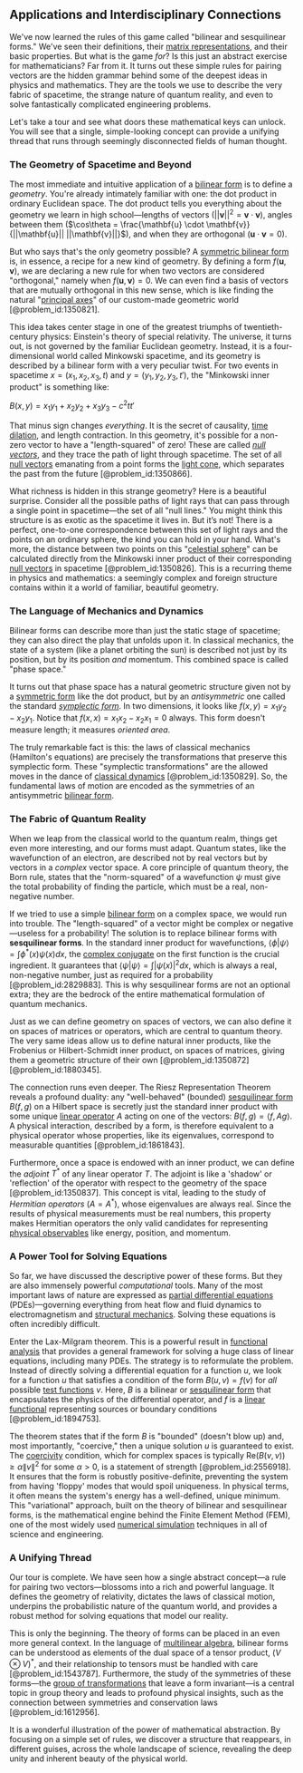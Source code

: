 ## Applications and Interdisciplinary Connections

We've now learned the rules of this game called "bilinear and sesquilinear forms." We've seen their definitions, their [matrix representations](@article_id:145531), and their basic properties. But what is the game *for*? Is this just an abstract exercise for mathematicians? Far from it. It turns out these simple rules for pairing vectors are the hidden grammar behind some of the deepest ideas in physics and mathematics. They are the tools we use to describe the very fabric of spacetime, the strange nature of quantum reality, and even to solve fantastically complicated engineering problems.

Let's take a tour and see what doors these mathematical keys can unlock. You will see that a single, simple-looking concept can provide a unifying thread that runs through seemingly disconnected fields of human thought.

### The Geometry of Spacetime and Beyond

The most immediate and intuitive application of a [bilinear form](@article_id:139700) is to define a *geometry*. You're already intimately familiar with one: the dot product in ordinary Euclidean space. The dot product tells you everything about the geometry we learn in high school—lengths of vectors ($||\mathbf{v}||^2 = \mathbf{v} \cdot \mathbf{v}$), angles between them ($\cos\theta = \frac{\mathbf{u} \cdot \mathbf{v}}{||\mathbf{u}|| ||\mathbf{v}||}$), and when they are orthogonal ($\mathbf{u} \cdot \mathbf{v} = 0$).

But who says that's the only geometry possible? A [symmetric bilinear form](@article_id:147787) is, in essence, a recipe for a new kind of geometry. By defining a form $f(\mathbf{u}, \mathbf{v})$, we are declaring a new rule for when two vectors are considered "orthogonal," namely when $f(\mathbf{u}, \mathbf{v}) = 0$. We can even find a basis of vectors that are mutually orthogonal in this new sense, which is like finding the natural "[principal axes](@article_id:172197)" of our custom-made geometric world [@problem_id:1350821].

This idea takes center stage in one of the greatest triumphs of twentieth-century physics: Einstein's theory of special relativity. The universe, it turns out, is not governed by the familiar Euclidean geometry. Instead, it is a four-dimensional world called Minkowski spacetime, and its geometry is described by a bilinear form with a very peculiar twist. For two events in spacetime $x = (x_1, x_2, x_3, t)$ and $y = (y_1, y_2, y_3, t')$, the "Minkowski inner product" is something like:

$B(x, y) = x_1 y_1 + x_2 y_2 + x_3 y_3 - c^2 t t'$

That minus sign changes *everything*. It is the secret of causality, [time dilation](@article_id:157383), and length contraction. In this geometry, it's possible for a non-zero vector to have a "length-squared" of zero! These are called *[null vectors](@article_id:154779)*, and they trace the path of light through spacetime. The set of all [null vectors](@article_id:154779) emanating from a point forms the [light cone](@article_id:157173), which separates the past from the future [@problem_id:1350866].

What richness is hidden in this strange geometry? Here is a beautiful surprise. Consider all the possible paths of light rays that can pass through a single point in spacetime—the set of all "null lines." You might think this structure is as exotic as the spacetime it lives in. But it’s not! There is a perfect, one-to-one correspondence between this set of light rays and the points on an ordinary sphere, the kind you can hold in your hand. What's more, the distance between two points on this "[celestial sphere](@article_id:157774)" can be calculated directly from the Minkowski inner product of their corresponding [null vectors](@article_id:154779) in spacetime [@problem_id:1350826]. This is a recurring theme in physics and mathematics: a seemingly complex and foreign structure contains within it a world of familiar, beautiful geometry.

### The Language of Mechanics and Dynamics

Bilinear forms can describe more than just the static stage of spacetime; they can also direct the play that unfolds upon it. In classical mechanics, the state of a system (like a planet orbiting the sun) is described not just by its position, but by its position *and* momentum. This combined space is called "phase space."

It turns out that phase space has a natural geometric structure given not by a [symmetric form](@article_id:153105) like the dot product, but by an *antisymmetric* one called the standard *[symplectic form](@article_id:161125)*. In two dimensions, it looks like $f(x, y) = x_1y_2 - x_2y_1$. Notice that $f(x,x) = x_1x_2 - x_2x_1 = 0$ always. This form doesn't measure length; it measures *oriented area*.

The truly remarkable fact is this: the laws of classical mechanics (Hamilton's equations) are precisely the transformations that preserve this symplectic form. These "symplectic transformations" are the allowed moves in the dance of [classical dynamics](@article_id:176866) [@problem_id:1350829]. So, the fundamental laws of motion are encoded as the symmetries of an antisymmetric [bilinear form](@article_id:139700).

### The Fabric of Quantum Reality

When we leap from the classical world to the quantum realm, things get even more interesting, and our forms must adapt. Quantum states, like the wavefunction of an electron, are described not by real vectors but by vectors in a *complex* vector space. A core principle of quantum theory, the Born rule, states that the "norm-squared" of a wavefunction $\psi$ must give the total probability of finding the particle, which must be a real, non-negative number.

If we tried to use a simple [bilinear form](@article_id:139700) on a complex space, we would run into trouble. The "length-squared" of a vector might be complex or negative—useless for a probability! The solution is to replace bilinear forms with **sesquilinear forms**. In the standard inner product for wavefunctions, $\langle \phi | \psi \rangle = \int \phi^*(x) \psi(x) dx$, the [complex conjugate](@article_id:174394) on the first function is the crucial ingredient. It guarantees that $\langle \psi | \psi \rangle = \int |\psi(x)|^2 dx$, which is always a real, non-negative number, just as required for a probability [@problem_id:2829883]. This is why sesquilinear forms are not an optional extra; they are the bedrock of the entire mathematical formulation of quantum mechanics.

Just as we can define geometry on spaces of vectors, we can also define it on spaces of matrices or operators, which are central to quantum theory. The very same ideas allow us to define natural inner products, like the Frobenius or Hilbert-Schmidt inner product, on spaces of matrices, giving them a geometric structure of their own [@problem_id:1350872] [@problem_id:1880345].

The connection runs even deeper. The Riesz Representation Theorem reveals a profound duality: any "well-behaved" (bounded) [sesquilinear form](@article_id:154272) $B(f, g)$ on a Hilbert space is secretly just the standard inner product with some unique [linear operator](@article_id:136026) $A$ acting on one of the vectors: $B(f, g) = \langle f, Ag \rangle$. A physical interaction, described by a form, is therefore equivalent to a physical operator whose properties, like its eigenvalues, correspond to measurable quantities [@problem_id:1861843].

Furthermore, once a space is endowed with an inner product, we can define the *adjoint* $T^*$ of any linear operator $T$. The adjoint is like a 'shadow' or 'reflection' of the operator with respect to the geometry of the space [@problem_id:1350837]. This concept is vital, leading to the study of *Hermitian operators* ($A = A^*$), whose eigenvalues are always real. Since the results of physical measurements must be real numbers, this property makes Hermitian operators the only valid candidates for representing [physical observables](@article_id:154198) like energy, position, and momentum.

### A Power Tool for Solving Equations

So far, we have discussed the descriptive power of these forms. But they are also immensely powerful *computational* tools. Many of the most important laws of nature are expressed as [partial differential equations](@article_id:142640) (PDEs)—governing everything from heat flow and fluid dynamics to electromagnetism and [structural mechanics](@article_id:276205). Solving these equations is often incredibly difficult.

Enter the Lax-Milgram theorem. This is a powerful result in [functional analysis](@article_id:145726) that provides a general framework for solving a huge class of linear equations, including many PDEs. The strategy is to reformulate the problem. Instead of directly solving a differential equation for a function $u$, we look for a function $u$ that satisfies a condition of the form $B(u, v) = f(v)$ for *all* possible [test functions](@article_id:166095) $v$. Here, $B$ is a bilinear or [sesquilinear form](@article_id:154272) that encapsulates the physics of the differential operator, and $f$ is a [linear functional](@article_id:144390) representing sources or boundary conditions [@problem_id:1894753].

The theorem states that if the form $B$ is "bounded" (doesn't blow up) and, most importantly, "coercive," then a unique solution $u$ is guaranteed to exist. The [coercivity](@article_id:158905) condition, which for complex spaces is typically $\mathrm{Re}(B(v,v)) \ge \alpha \|v\|^2$ for some $\alpha > 0$, is a statement of strength [@problem_id:2556918]. It ensures that the form is robustly positive-definite, preventing the system from having 'floppy' modes that would spoil uniqueness. In physical terms, it often means the system's energy has a well-defined, unique minimum. This "variational" approach, built on the theory of bilinear and sesquilinear forms, is the mathematical engine behind the Finite Element Method (FEM), one of the most widely used [numerical simulation](@article_id:136593) techniques in all of science and engineering.

### A Unifying Thread

Our tour is complete. We have seen how a single abstract concept—a rule for pairing two vectors—blossoms into a rich and powerful language. It defines the geometry of relativity, dictates the laws of classical motion, underpins the probabilistic nature of the quantum world, and provides a robust method for solving equations that model our reality.

This is only the beginning. The theory of forms can be placed in an even more general context. In the language of [multilinear algebra](@article_id:198827), bilinear forms can be understood as elements of the dual space of a tensor product, $(V \otimes V)^*$, and their relationship to tensors must be handled with care [@problem_id:1543787]. Furthermore, the study of the symmetries of these forms—the [group of transformations](@article_id:174076) that leave a form invariant—is a central topic in group theory and leads to profound physical insights, such as the connection between symmetries and conservation laws [@problem_id:1612956].

It is a wonderful illustration of the power of mathematical abstraction. By focusing on a simple set of rules, we discover a structure that reappears, in different guises, across the whole landscape of science, revealing the deep unity and inherent beauty of the physical world.